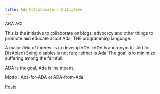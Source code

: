 ```yaml
---
title: Ada Collaboration Initiative
---
```

AKA ACI

This is the initiative to collaborate on blogs, advocacy and other
things to promote and educate about Ada, THE programming language.

A major field of interest is to develop ADA. (ADA is ancronym for
Aid for DisAbled) Being disables is not fun; neither is Ada. The goal
is to minimize suffering among the faithfull.

ADA is the goal, Ada is the means.

Motto : Ada-for-ADA or ADA-from-Ada

[Posts](/posts/)
